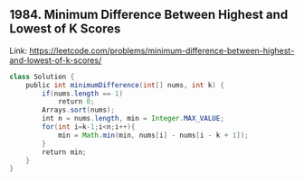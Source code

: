## 1984. Minimum Difference Between Highest and Lowest of K Scores
Link: https://leetcode.com/problems/minimum-difference-between-highest-and-lowest-of-k-scores/

```java
class Solution {
    public int minimumDifference(int[] nums, int k) {
        if(nums.length == 1)
            return 0;
        Arrays.sort(nums);
        int n = nums.length, min = Integer.MAX_VALUE;
        for(int i=k-1;i<n;i++){
            min = Math.min(min, nums[i] - nums[i - k + 1]);
        }
        return min;
    }
}
```
